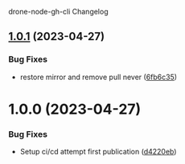 drone-node-gh-cli Changelog

## [1.0.1](https://github.com/pbabbott/drone-node-gh-cli/compare/v1.0.0...v1.0.1) (2023-04-27)


### Bug Fixes

* restore mirror and remove pull never ([6fb6c35](https://github.com/pbabbott/drone-node-gh-cli/commit/6fb6c35e6513049d403b46493514cefceab7d15b))

# 1.0.0 (2023-04-27)


### Bug Fixes

* Setup ci/cd attempt first publication ([d4220eb](https://github.com/pbabbott/drone-node-gh-cli/commit/d4220eb3c53f2433ad51bd106f55b0f81edc224a))
